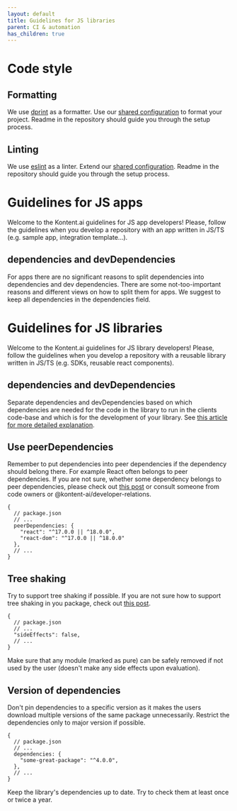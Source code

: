 ```yaml
---
layout: default
title: Guidelines for JS libraries
parent: CI & automation
has_children: true
---
```


# Code style

## Formatting

We use [dprint](dprint.dev) as a formatter. Use our [shared configuration](https://github.com/kontent-ai/dprint-config) to format your project. Readme in the repository should guide you through the setup process.

## Linting

We use [eslint](https://eslint.org/) as a linter. Extend our [shared configuration](https://github.com/kontent-ai/eslint-config). Readme in the repository should guide you through the setup process. 

# Guidelines for JS apps

Welcome to the Kontent.ai guidelines for JS app developers! Please, follow the guidelines when you develop a repository with an app written in JS/TS (e.g. sample app, integration template...).

## dependencies and devDependencies

For apps there are no significant reasons to split dependencies into dependencies and dev dependencies. There are some not-too-important reasons and different views on how to split them for apps. We suggest to keep all dependencies in the dependencies field.

# Guidelines for JS libraries

Welcome to the Kontent.ai guidelines for JS library developers! Please, follow the guidelines when you develop a repository with a reusable library written in JS/TS (e.g. SDKs, reusable react components).

## dependencies and devDependencies

Separate dependencies and devDependencies based on which dependencies are needed for the code in the library to run in the clients code-base and which is for the development of your library. See [this article for more detailed explanation](https://betterprogramming.pub/package-jsons-dependencies-in-depth-a1f0637a3129).

## Use peerDependencies

Remember to put dependencies into peer dependencies if the dependency should belong there. For example React often belongs to peer dependencies.
If you are not sure, whether some dependency belongs to peer dependencies, please check out [this post](https://nodejs.org/en/blog/npm/peer-dependencies/) or consult someone from code owners or @kontent-ai/developer-relations.

```jsonc
{
  // package.json
  // ...
  peerDependencies: {
    "react": "^17.0.0 || ^18.0.0",
    "react-dom": "^17.0.0 || ^18.0.0"
  },
  // ...
}
```

## Tree shaking

Try to support tree shaking if possible. If you are not sure how to support tree shaking in you package, check out [this post](https://webpack.js.org/guides/tree-shaking/).

```jsonc
{
  // package.json
  // ...
  "sideEffects": false,
  // ...
}
```
Make sure that any module (marked as pure) can be safely removed if not used by the user (doesn't make any side effects upon evaluation).

## Version of dependencies

Don't pin dependencies to a specific version as it makes the users download multiple versions of the same package unnecessarily. Restrict the dependencies only to major version if possible.

```jsonc
{
  // package.json
  // ...
  dependencies: {
    "some-great-package": "^4.0.0",
  },
  // ...
}
```

Keep the library's dependencies up to date. Try to check them at least once or twice a year.
